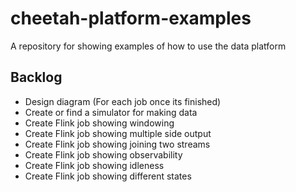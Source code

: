 # cheetah-platform-examples

A repository for showing examples of how to use the data platform

## Backlog

- Design diagram (For each job once its finished)
- Create or find a simulator for making data
- Create Flink job showing windowing
- Create Flink job showing multiple side output
- Create Flink job showing joining two streams
- Create Flink job showing observability
- Create Flink job showing idleness
- Create Flink job showing different states
